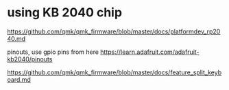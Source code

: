 # using KB 2040 chip

https://github.com/qmk/qmk_firmware/blob/master/docs/platformdev_rp2040.md

pinouts, use gpio pins from here https://learn.adafruit.com/adafruit-kb2040/pinouts

https://github.com/qmk/qmk_firmware/blob/master/docs/feature_split_keyboard.md


